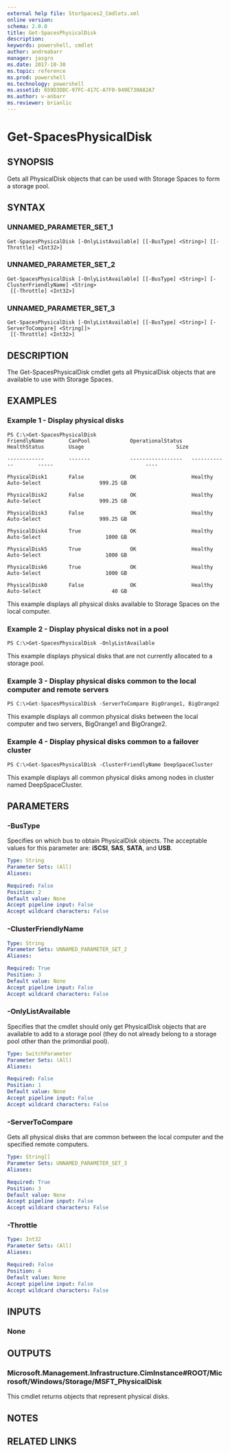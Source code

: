```yaml
---
external help file: StorSpaces2_Cmdlets.xml
online version: 
schema: 2.0.0
title: Get-SpacesPhysicalDisk
description: 
keywords: powershell, cmdlet
author: andreabarr
manager: jasgro
ms.date: 2017-10-30
ms.topic: reference
ms.prod: powershell
ms.technology: powershell
ms.assetid: 659D3DDC-97FC-417C-A7F0-949E730A82A7
ms.author: v-anbarr
ms.reviewer: brianlic
---
```


# Get-SpacesPhysicalDisk

## SYNOPSIS
Gets all PhysicalDisk objects that can be used with Storage Spaces to form a storage pool.

## SYNTAX

### UNNAMED_PARAMETER_SET_1
```
Get-SpacesPhysicalDisk [-OnlyListAvailable] [[-BusType] <String>] [[-Throttle] <Int32>]
```

### UNNAMED_PARAMETER_SET_2
```
Get-SpacesPhysicalDisk [-OnlyListAvailable] [[-BusType] <String>] [-ClusterFriendlyName] <String>
 [[-Throttle] <Int32>]
```

### UNNAMED_PARAMETER_SET_3
```
Get-SpacesPhysicalDisk [-OnlyListAvailable] [[-BusType] <String>] [-ServerToCompare] <String[]>
 [[-Throttle] <Int32>]
```

## DESCRIPTION
The Get-SpacesPhysicalDisk cmdlet gets all PhysicalDisk objects that are available to use with Storage Spaces.

## EXAMPLES

### Example 1 - Display physical disks
```
PS C:\>Get-SpacesPhysicalDisk
FriendlyName        CanPool             OperationalStatus   HealthStatus        Usage                              Size

------------        -------             -----------------   ------------        -----                              ----

PhysicalDisk1       False               OK                  Healthy             Auto-Select                   999.25 GB

PhysicalDisk2       False               OK                  Healthy             Auto-Select                   999.25 GB

PhysicalDisk3       False               OK                  Healthy             Auto-Select                   999.25 GB

PhysicalDisk4       True                OK                  Healthy             Auto-Select                     1000 GB

PhysicalDisk5       True                OK                  Healthy             Auto-Select                     1000 GB

PhysicalDisk6       True                OK                  Healthy             Auto-Select                     1000 GB

PhysicalDisk0       False               OK                  Healthy             Auto-Select                       40 GB
```

This example displays all physical disks available to Storage Spaces on the local computer.

### Example 2 - Display physical disks not in a pool
```
PS C:\>Get-SpacesPhysicalDisk -OnlyListAvailable
```

This example displays physical disks that are not currently allocated to a storage pool.

### Example 3 - Display physical disks common to the local computer and remote servers
```
PS C:\>Get-SpacesPhysicalDisk -ServerToCompare BigOrange1, BigOrange2
```

This example displays all common physical disks between the local computer and two servers, BigOrange1 and BigOrange2.

### Example 4 - Display physical disks common to a failover cluster
```
PS C:\>Get-SpacesPhysicalDisk -ClusterFriendlyName DeepSpaceCluster
```

This example displays all common physical disks among nodes in cluster named DeepSpaceCluster.

## PARAMETERS

### -BusType
Specifies on which bus to obtain PhysicalDisk objects.
The acceptable values for this parameter are: **iSCSI**, **SAS**, **SATA**, and **USB**.

```yaml
Type: String
Parameter Sets: (All)
Aliases: 

Required: False
Position: 2
Default value: None
Accept pipeline input: False
Accept wildcard characters: False
```

### -ClusterFriendlyName
```yaml
Type: String
Parameter Sets: UNNAMED_PARAMETER_SET_2
Aliases: 

Required: True
Position: 3
Default value: None
Accept pipeline input: False
Accept wildcard characters: False
```

### -OnlyListAvailable
Specifies that the cmdlet should only get PhysicalDisk objects that are available to add to a storage pool (they do not already belong to a storage pool other than the primordial pool).

```yaml
Type: SwitchParameter
Parameter Sets: (All)
Aliases: 

Required: False
Position: 1
Default value: None
Accept pipeline input: False
Accept wildcard characters: False
```

### -ServerToCompare
Gets all physical disks that are common between the local computer and the specified remote computers.

```yaml
Type: String[]
Parameter Sets: UNNAMED_PARAMETER_SET_3
Aliases: 

Required: True
Position: 3
Default value: None
Accept pipeline input: False
Accept wildcard characters: False
```

### -Throttle
```yaml
Type: Int32
Parameter Sets: (All)
Aliases: 

Required: False
Position: 4
Default value: None
Accept pipeline input: False
Accept wildcard characters: False
```

## INPUTS

### None

## OUTPUTS

### Microsoft.Management.Infrastructure.CimInstance#ROOT/Microsoft/Windows/Storage/MSFT_PhysicalDisk
This cmdlet returns objects that represent physical disks.

## NOTES

## RELATED LINKS

